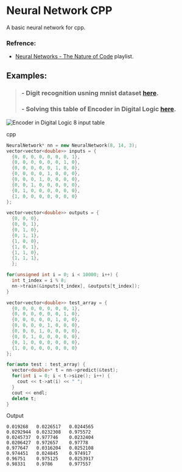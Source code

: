 # Neural Network CPP

A basic neural network for cpp.

### Refrence:
  - [Neural Networks - The Nature of Code](https://www.youtube.com/watch?v=XJ7HLz9VYz0&list=PLRqwX-V7Uu6aCibgK1PTWWu9by6XFdCfh) playlist.
  

## Examples:
> ### - Digit recognition usning mnist dataset [here](https://github.com/Mahmoud-Hashad/NeuralNetwork-CPP/blob/master/DigitRecognition.cpp).
> ### - Solving this table of Encoder in Digital Logic [here](https://github.com/Mahmoud-Hashad/NeuralNetwork-CPP/blob/master/DigitalLogic.cpp).
![Encoder in Digital Logic 8 input table](https://media.geeksforgeeks.org/wp-content/uploads/truth-table-8x3-encoder.jpg)

cpp
``` cpp
NeuralNetwork* nn = new NeuralNetwork(8, 14, 3);
vector<vector<double>> inputs = {
  {0, 0, 0, 0, 0, 0, 0, 1},
  {0, 0, 0, 0, 0, 0, 1, 0},
  {0, 0, 0, 0, 0, 1, 0, 0},
  {0, 0, 0, 0, 1, 0, 0, 0},
  {0, 0, 0, 1, 0, 0, 0, 0},
  {0, 0, 1, 0, 0, 0, 0, 0},
  {0, 1, 0, 0, 0, 0, 0, 0},
  {1, 0, 0, 0, 0, 0, 0, 0}
};

vector<vector<double>> outputs = {
  {0, 0, 0},
  {0, 0, 1},
  {0, 1, 0},
  {0, 1, 1},
  {1, 0, 0},
  {1, 0, 1},
  {1, 1, 0},
  {1, 1, 1},
  };

for(unsigned int i = 0; i < 10000; i++) {
  int t_index = i % 8;
  nn->train(&inputs[t_index], &outputs[t_index]);
}

vector<vector<double>> test_array = {
  {0, 0, 0, 0, 0, 0, 0, 1},
  {0, 0, 0, 0, 0, 0, 1, 0},
  {0, 0, 0, 0, 0, 1, 0, 0},
  {0, 0, 0, 0, 1, 0, 0, 0},
  {0, 0, 0, 1, 0, 0, 0, 0},
  {0, 0, 1, 0, 0, 0, 0, 0},
  {0, 1, 0, 0, 0, 0, 0, 0},
  {1, 0, 0, 0, 0, 0, 0, 0}
};

for(auto test : test_array) {
  vector<double>* t = nn->predict(&test);
  for(int i = 0; i < t->size(); i++) {
    cout << t->at(i) << " ";
  }
  cout << endl;
  delete t;
}


```

Output
```
0.019268   0.0226517   0.0244565
0.0292944  0.0232308   0.975572
0.0245737  0.977746    0.0232404
0.0206427  0.972657    0.97778
0.977647   0.0316204   0.0252108
0.974451   0.024845    0.974917
0.96751    0.975125    0.0253917
0.98331    0.9786      0.977557
```



